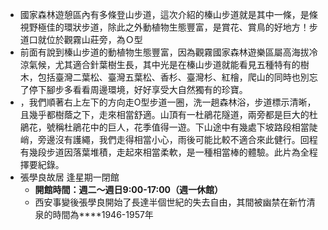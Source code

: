 - 國家森林遊憩區內有多條登山步道，這次介紹的榛山步道就是其中一條，是條視野極佳的環狀步道，除此之外動植物生態豐富，是賞花、賞鳥的好地方！步道口就位於觀霧山莊旁，為Ｏ型
- 前面有說到榛山步道的動植物生態豐富，因為觀霧國家森林遊樂區屬高海拔冷涼氣候，尤其適合針葉樹生長，其中光是在榛山步道就能看見五種特有的樹木，包括臺灣二葉松、臺灣五葉松、香杉、臺灣杉、紅檜，爬山的同時也別忘了停下腳步多看看周邊環境，好好享受大自然獨有的珍寶。
- ，我們順著右上左下的方向走O型步道一圈，洗一趟森林浴，步道標示清晰，且幾乎都樹蔭之下，走來相當舒適。山頂有一杜鵑花隧道，兩旁都是巨大的杜鵑花，號稱杜鵑花中的巨人，花季值得一遊。下山途中有幾處下坡路段相當陡峭，旁邊沒有護繩，我們走得相當小心，雨後可能比較不適合來此健行。回程有幾段步道因落葉堆積，走起來相當柔軟，是一種相當棒的體驗。此片為全程擇要紀錄。
- 張學良故居 逢星期一閉館
	- **開館時間：週二～週日9:00-17:00（週一休館）**
	- 西安事變後張學良開始了長達半個世紀的失去自由，其間被幽禁在新竹清泉的時間為****1946-1957年